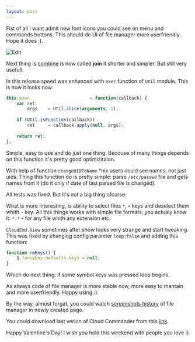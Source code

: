 ```yaml
---
layout: post
---
```


Fist of all I want admit new font icons you could see on menu and commands buttons.
This should do UI of file manager more userfriendly. Hope it does :).

![Edit](http://screen.cloudcmd.io/cloudcmd-v0.8.0-menu.png "Menu")

Next thing is [combine](http://blog.cloudcmd.io/post/cloud-commander-v0.7.0/)
is now called **join** it shorter and simpler. But still very usefull.

In this release speed was enhanced with `exec` function of `Util` module.
This is how it looks now:

```js
this.exec                       = function(callback) {
    var ret,
        args    = Util.slice(arguments, 1);
   
    if (Util.isFunction(callback))
        ret     = callback.apply(null, args);
    
    return ret;
};
```

Simple, easy to use and do just one thing.
Becouse of many things depends on this function it's pretty good optimizitaion.

With help of function `changeUIDToName` *nix users could see names, not just uids.
Thing this function do is pretty simple: parse `/etc/passwd` file
and gets names from it (do it only if date of last parsed file is changed).

All tests was fixed. But it's not a big thing ofcorse.

What is more interesting, is ability to select files `*`, `+` keys and
deselect them whith `-` key. All this things works with simple file formats, you
actualy know it: `*.*` - for any file whith any extension etc.

`CloudCmd.View` sometimes after show looks very strange and start tweaking.
This was fixed by changing config paramter `loop:false` and adding this function:

```js
function rmKeys() {
    $.fancybox.defaults.keys = null;
}
```

Which do next thing: if some symbol keys was pressed loop begins.

As always code of file manager is more stable now, more easy to mantain and more
userfriendly. Happy using :).

By the way, almost forgat, you could watch [screenshots history](http://screen.cloudcmd.io "Screenshots history") of file manager in newly created page.

You could download last verion of Cloud Commander from this [link](https://github.com/coderaiser/cloudcmd/releases/tag/v0.8.1 "Cloud File manager").

Happy Valentine's Day! I wish you hold this weekend with people you love :)
